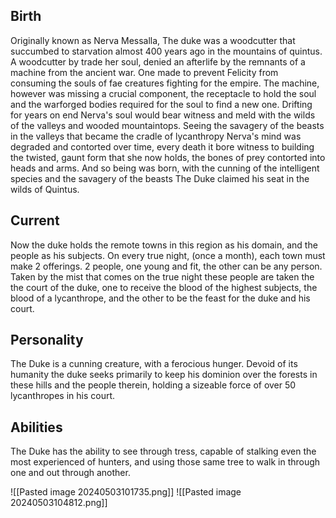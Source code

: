 ## Birth
Originally known as Nerva Messalla, The duke was a woodcutter that succumbed to starvation almost 400 years ago in the mountains of quintus. A woodcutter by trade her soul, denied an afterlife by the remnants of a machine from the ancient war. One made to prevent Felicity from consuming the souls of fae creatures fighting for the empire. The machine, however was missing a crucial component, the receptacle to hold the soul and the warforged bodies required for the soul to find a new one. Drifting for years on end Nerva's soul would bear witness and meld with the wilds of the valleys and wooded mountaintops. Seeing the savagery of the beasts in the valleys that became the cradle of lycanthropy Nerva's mind was degraded  and contorted over time, every death it bore witness to building the twisted, gaunt form that she now holds, the bones of prey contorted into heads and arms. 
And so being was born, with the cunning of the intelligent species and the savagery of the beasts The Duke claimed his seat in the wilds of Quintus.
## Current
Now the duke holds the remote towns in this region as his domain, and the people as his subjects. On every true night, (once a month), each town must make 2 offerings. 2 people, one young and fit, the other can be any person. Taken by the mist that comes on the true night these people are taken the the court of the duke, one to receive the blood of the highest subjects, the blood of a lycanthrope, and the other to be the feast for the duke and his court.
## Personality
The Duke is a cunning creature, with a ferocious hunger. Devoid of its humanity the duke seeks primarily to keep his dominion over the forests in these hills and the people therein, holding a sizeable force of over 50 lycanthropes in his court.
## Abilities
The Duke has the ability to see through tress, capable of stalking even the most experienced of hunters, and using those same tree to walk in through one and out through another.

![[Pasted image 20240503101735.png]]
![[Pasted image 20240503104812.png]]
